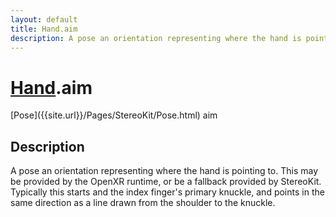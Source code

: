 ```yaml
---
layout: default
title: Hand.aim
description: A pose an orientation representing where the hand is pointing to. This may be provided by the OpenXR runtime, or be a fallback provided by StereoKit. Typically this starts and the index finger's primary knuckle, and points in the same direction as a line drawn from the shoulder to the knuckle.
---
```

# [Hand]({{site.url}}/Pages/StereoKit/Hand.html).aim

<div class='signature' markdown='1'>
[Pose]({{site.url}}/Pages/StereoKit/Pose.html) aim
</div>

## Description
A pose an orientation representing where the hand is
pointing to. This may be provided by the OpenXR runtime, or be a
fallback provided by StereoKit. Typically this starts and the index
finger's primary knuckle, and points in the same direction as a
line drawn from the shoulder to the knuckle.

